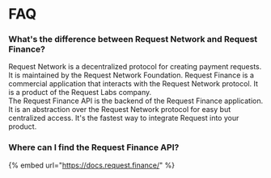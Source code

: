# FAQ

### What's the difference between Request Network and Request Finance?

Request Network is a decentralized protocol for creating payment requests. It is maintained by the Request Network Foundation. Request Finance is a commercial application that interacts with the Request Network protocol. It is a product of the Request Labs company.\
The Request Finance API is the backend of the Request Finance application. It is an abstraction over the Request Network protocol for easy but centralized access. It's the fastest way to integrate Request into your product.

### Where can I find the Request Finance API?

{% embed url="https://docs.request.finance/" %}

